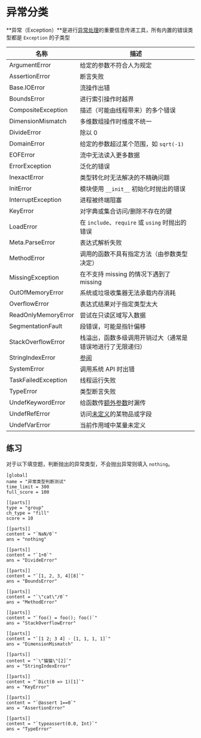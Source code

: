 # 异常分类
**异常（Exception）**是进行[异常处理](../basic/error.md)的重要信息传递工具，所有内置的错误类型都是 `Exception` 的子类型

| 名称 | 描述 |
| --- | --- |
| ArgumentError | 给定的参数不符合人为规定 |
| AssertionError | 断言失败 |
| Base.IOError | 流操作出错 |
| BoundsError | 进行索引操作时越界 |
| CompositeException | 描述（可能由线程带来）的多个错误 |
| DimensionMismatch | 多维数组操作时维度不统一 |
| DivideError | 除以 0 |
| DomainError | 给定的参数超过某个范围，如 `sqrt(-1)` |
| EOFError | 流中无法读入更多数据 |
| ErrorException | 泛化的错误 |
| InexactError | 类型转化时无法解决的不精确问题 |
| InitError | 模块使用 `__init__` 初始化时抛出的错误 |
| InterruptException | 进程被终端阻塞 |
| KeyError | 对字典或集合访问/删除不存在的键 |
| LoadError | 在 `include`、`require` 或 `using` 时抛出的错误 |
| Meta.ParseError | 表达式解析失败 |
| MethodError | 调用的函数不具有指定方法（由参数类型决定） |
| MissingException | 在不支持 missing 的情况下遇到了 missing |
| OutOfMemoryError | 系统或垃圾收集器无法承载内存消耗 |
| OverflowError | 表达式结果对于指定类型太大 |
| ReadOnlyMemoryError | 尝试在只读区域写入数据 |
| SegmentationFault | 段错误，可能是指针偏移 |
| StackOverflowError | 栈溢出，函数多级调用开销过大（通常是错误地进行了无限递归） |
| StringIndexError | [参阅](string_code.md) |
| SystemError | 调用系统 API 时出错 |
| TaskFailedException | 线程运行失败 |
| TypeError | 类型断言失败 |
| UndefKeywordError | 给函数传[额外参数](../basic/function.md#第二栏)时漏传 |
| UndefRefError | 访问[未定义](undef.md)的某物品或字段 |
| UndefVarError | 当前作用域中某量未定义 |

## 练习
对于以下填空题，判断抛出的异常类型，不会抛出异常则填入 `nothing`。
```insert-test
[global]
name = "异常类型判断测试"
time_limit = 300
full_score = 100

[[parts]]
type = "group"
ch_type = "fill"
score = 10

[[parts]]
content = "`NaN/0`"
ans = "nothing"

[[parts]]
content = "`1÷0`"
ans = "DivideError"

[[parts]]
content = "`[1, 2, 3, 4][8]`"
ans = "BoundsError"

[[parts]]
content = "`\"cat\"/0`"
ans = "MethodError"

[[parts]]
content = "`foo() = foo(); foo()`"
ans = "StackOverflowError"

[[parts]]
content = "`[1 2; 3 4] - [1, 1, 1, 1]`"
ans = "DimensionMismatch"

[[parts]]
content = "`\"猫猫\"[2]`"
ans = "StringIndexError"

[[parts]]
content = "`Dict(0 => 1)[1]`"
ans = "KeyError"

[[parts]]
content = "`@assert 1==0`"
ans = "AssertionError"

[[parts]]
content = "`typeassert(0.0, Int)`"
ans = "TypeError"
```
